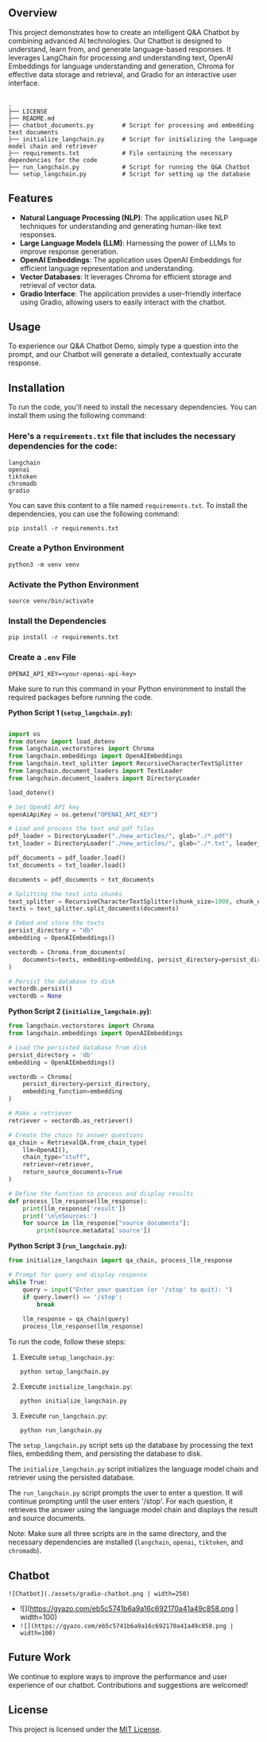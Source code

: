 ## Overview
This project demonstrates how to create an intelligent Q&A Chatbot by combining advanced AI technologies. Our Chatbot is designed to understand, learn from, and generate language-based responses. It leverages LangChain for processing and understanding text, OpenAI Embeddings for language understanding and generation, Chroma for effective data storage and retrieval, and Gradio for an interactive user interface.

```

.
├── LICENSE
├── README.md
├── chatbot_documents.py        # Script for processing and embedding text documents
├── initialize_langchain.py     # Script for initializing the language model chain and retriever
├── requirements.txt            # File containing the necessary dependencies for the code
├── run_langchain.py            # Script for running the Q&A Chatbot
└── setup_langchain.py          # Script for setting up the database
```

## Features
- **Natural Language Processing (NLP)**: The application uses NLP techniques for understanding and generating human-like text responses.
- **Large Language Models (LLM)**: Harnessing the power of LLMs to improve response generation.
- **OpenAI Embeddings**: The application uses OpenAI Embeddings for efficient language representation and understanding.
- **Vector Databases**: It leverages Chroma for efficient storage and retrieval of vector data.
- **Gradio Interface**: The application provides a user-friendly interface using Gradio, allowing users to easily interact with the chatbot.

## Usage
To experience our Q&A Chatbot Demo, simply type a question into the prompt, and our Chatbot will generate a detailed, contextually accurate response.


## Installation
To run the code, you'll need to install the necessary dependencies. You can install them using the following command:


### Here's a `requirements.txt` file that includes the necessary dependencies for the code:

```
langchain
openai
tiktoken
chromadb
gradio
```

You can save this content to a file named `requirements.txt`. To install the dependencies, you can use the following command:

```
pip install -r requirements.txt
```

### Create a Python Environment

```
python3 -m venv venv
```

### Activate the Python Environment

```
source venv/bin/activate
```

### Install the Dependencies

```
pip install -r requirements.txt
```

### Create a `.env` File

``` 
OPENAI_API_KEY=<your-openai-api-key>
```

Make sure to run this command in your Python environment to install the required packages before running the code.


**Python Script 1 (`setup_langchain.py`):**
```python

import os
from dotenv import load_dotenv
from langchain.vectorstores import Chroma
from langchain.embeddings import OpenAIEmbeddings
from langchain.text_splitter import RecursiveCharacterTextSplitter
from langchain.document_loaders import TextLoader
from langchain.document_loaders import DirectoryLoader

load_dotenv()

# Set OpenAI API key
openAiApiKey = os.getenv("OPENAI_API_KEY")

# Load and process the text and pdf files
pdf_loader = DirectoryLoader("./new_articles/", glob="./*.pdf")
txt_loader = DirectoryLoader("./new_articles/", glob="./*.txt", loader_cls=TextLoader)

pdf_documents = pdf_loader.load()
txt_documents = txt_loader.load()

documents = pdf_documents + txt_documents

# Splitting the text into chunks
text_splitter = RecursiveCharacterTextSplitter(chunk_size=1000, chunk_overlap=200)
texts = text_splitter.split_documents(documents)

# Embed and store the texts
persist_directory = "db"
embedding = OpenAIEmbeddings()

vectordb = Chroma.from_documents(
    documents=texts, embedding=embedding, persist_directory=persist_directory
)

# Persist the database to disk
vectordb.persist()
vectordb = None

```

**Python Script 2 (`initialize_langchain.py`):**
```python
from langchain.vectorstores import Chroma
from langchain.embeddings import OpenAIEmbeddings

# Load the persisted database from disk
persist_directory = 'db'
embedding = OpenAIEmbeddings()

vectordb = Chroma(
    persist_directory=persist_directory,
    embedding_function=embedding
)

# Make a retriever
retriever = vectordb.as_retriever()

# Create the chain to answer questions
qa_chain = RetrievalQA.from_chain_type(
    llm=OpenAI(),
    chain_type="stuff",
    retriever=retriever,
    return_source_documents=True
)

# Define the function to process and display results
def process_llm_response(llm_response):
    print(llm_response['result'])
    print('\n\nSources:')
    for source in llm_response["source_documents"]:
        print(source.metadata['source'])
```

**Python Script 3 (`run_langchain.py`):**
```python
from initialize_langchain import qa_chain, process_llm_response

# Prompt for query and display response
while True:
    query = input("Enter your question (or '/stop' to quit): ")
    if query.lower() == '/stop':
        break
    
    llm_response = qa_chain(query)
    process_llm_response(llm_response)
```

To run the code, follow these steps:

1. Execute `setup_langchain.py`:
   ```
   python setup_langchain.py
   ```

2. Execute `initialize_langchain.py`:
   ```
   python initialize_langchain.py
   ```

3. Execute `run_langchain.py`:
   ```
   python run_langchain.py
   ```

The `setup_langchain.py` script sets up the database by processing the text files, embedding them, and persisting the database to disk.

The `initialize_langchain.py` script initializes the language model chain and retriever using the persisted database.

The `run_langchain.py` script prompts the user to enter a question. It will continue prompting until the user enters '/stop'. For each question, it retrieves the answer using the language model chain and displays the result and source documents.

Note: Make sure all three scripts are in the same directory, and the necessary dependencies are installed (`langchain`, `openai`, `tiktoken`, and `chromadb`).

## Chatbot

`![Chatbot](./assets/gradio-chatbot.png | width=250)`

  - ![](https://gyazo.com/eb5c5741b6a9a16c692170a41a49c858.png | width=100)
- `![](https://gyazo.com/eb5c5741b6a9a16c692170a41a49c858.png | width=100)`


## Future Work
We continue to explore ways to improve the performance and user experience of our chatbot. Contributions and suggestions are welcomed!



## License

This project is licensed under the [MIT License](LICENSE).




